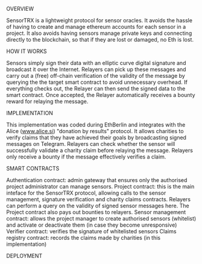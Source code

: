OVERVIEW

SensorTRX is a lightweight protocol for sensor oracles.
It avoids the hassle of having to create and manage ethereum accounts for each sensor in a project.
It also avoids having sensors manage private keys and connecting directly to the blockchain, so that if they are lost or damaged, no Eth is lost.

HOW IT WORKS

Sensors simply sign their data with an elliptic curve digital signature and broadcast it over the Internet.
Relayers can pick up these messages and carry out a (free) off-chain verification of the validity of the message by querying the the target smart contract to avoid unnecessary overhead.
If everything checks out, the Relayer can then send the signed data to the smart contract. Once accepted, the Relayer automatically receives a bounty reward for relaying the message.

IMPLEMENTATION

This implementation was coded during EthBerlin and integrates with the Alice (www.alice.si) "donation by results" protocol.
It allows charities to verify claims that they have achieved their goals by broadcasting signed messages on Telegram.
Relayers can check whether the sensor will successfully validate a charity claim before relaying the message.
Relayers only receive a bounty if the message effectively verifies a claim.

SMART CONTRACTS

Authentication contract: admin gateway that ensures only the authorised project administrator can manage sensors.
Project contract: this is the main inteface for the SensorTRX protocol, allowing calls to the sensor management, signature verification and charity claims contracts. Relayers can perform a query on the validity of signed sensor messages here. The Project contract also pays out bounties to relayers.
Sensor management contract: allows the project manager to create authorised sensors (whitelist) and activate or deactivate them (in case they become unresponsive)
Verifier contract: verifies the signature of whitelisted sensors
Claims registry contract: records the claims made by charities (in this implementation)

DEPLOYMENT

